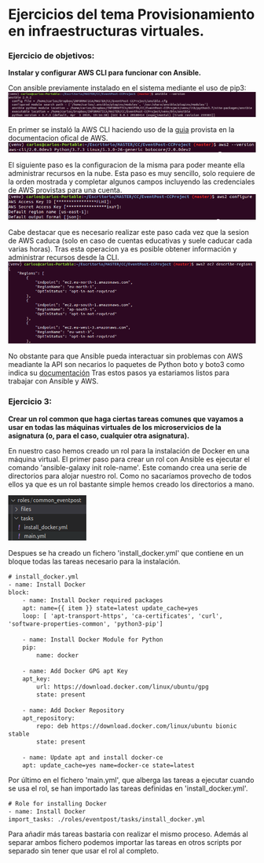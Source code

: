 # Ejercicios del tema Provisionamiento en infraestructuras virtuales.
### Ejercicio de objetivos: 
__Instalar y configurar AWS CLI para funcionar con Ansible.__

Con ansible previamente instalado en el sistema mediante el uso de pip3:
![img](./img/t5_ansible.png)

En primer se instaló la AWS CLI haciendo uso de la [guia](https://docs.aws.amazon.com/es_es/cli/latest/userguide/install-cliv2-linux-mac.html) provista en la documentacion ofical de AWS.
![img](./img/t5_aws_cli.png)

El siguiente paso es la configuracion de la misma para poder meante ella administrar recursos en la nube. Esta paso es muy sencillo, solo requiere de la orden mostrada y completar algunos campos incluyendo las credenciales de AWS provistas para una cuenta.
![img](./img/t5_aws_configure.png)

Cabe destacar que es necesario realizar este paso cada vez que la sesion de AWS caduca (solo en caso de cuentas educativas y suele caducar cada varias horas). Tras esta operacion ya es posible obtener información y administrar recursos desde la CLI.
![img](./img/t5_aws_describe.png)

No obstante para que Ansible pueda interactuar sin problemas con AWS meadiante la API son necarios lo paquetes de Python boto y boto3 como indica su [documentación](https://aws.amazon.com/es/sdk-for-python/)
Tras estos pasos ya estariamos listos para trabajar con Ansible y AWS.


### Ejercicio 3: 
__Crear un rol common que haga ciertas tareas comunes que vayamos a usar en todas las máquinas virtuales de los microservicios de la asignatura (o, para el caso, cualquier otra asignatura).__

En nuestro caso hemos creado un rol para la instalación de Docker en una máquina virtual.
El primer paso para crear un rol con Ansible es ejecutar el comando 'ansible-galaxy init role-name'. Este comando crea una serie de directorios para alojar nuestro rol. Como no sacaríamos provecho de todos ellos ya que es un rol bastante simple hemos creado los directorios a mano.

![img](./img/t5_rol_dirs.png)

Despues se ha creado un fichero 'install_docker.yml' que contiene en un bloque todas las tareas necesario para la instalación.

    # install_docker.yml 
    - name: Install Docker
    block:
        - name: Install Docker required packages
        apt: name={{ item }} state=latest update_cache=yes
        loop: [ 'apt-transport-https', 'ca-certificates', 'curl', 'software-properties-common', 'python3-pip']

        - name: Install Docker Module for Python
        pip:
            name: docker

        - name: Add Docker GPG apt Key
        apt_key:
            url: https://download.docker.com/linux/ubuntu/gpg
            state: present

        - name: Add Docker Repository
        apt_repository:
            repo: deb https://download.docker.com/linux/ubuntu bionic stable
            state: present

        - name: Update apt and install docker-ce
        apt: update_cache=yes name=docker-ce state=latest

Por último en el fichero 'main.yml', que alberga las tareas a ejecutar cuando se usa el rol, se han importado las tareas definidas en 'install_docker.yml'.

    # Role for installing Docker
    - name: Install Docker
    import_tasks: ./roles/eventpost/tasks/install_docker.yml

Para añadir más tareas bastaria con realizar el mismo proceso. Además al separar ambos fichero podemos importar las tareas en otros scripts por separado sin tener que usar el rol al completo.
